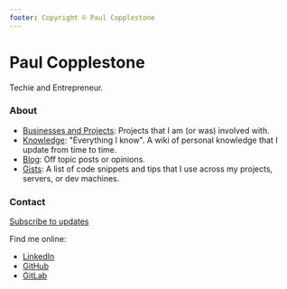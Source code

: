 ```yaml
---
footer: Copyright © Paul Copplestone
---
```


# Paul Copplestone

Techie and Entrepreneur.

### About

- [Businesses and Projects](/projects/): Projects that I am (or was) involved with.
- [Knowledge](/knowledge/): "Everything I know". A wiki of personal knowledge that I update from time to time.
- [Blog](/blog/): Off topic posts or opinions.
- [Gists](/gists/): A list of code snippets and tips that I use across my projects, servers, or dev machines.

### Contact

[Subscribe to updates](http://eepurl.com/dE68jj)

Find me online:

- [LinkedIn](https://www.linkedin.com/in/paulcopplestone/)
- [GitHub](https://github.com/kiwicopple)
- [GitLab](https://gitlab.com/kiwicopple)